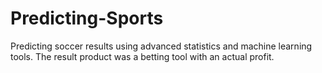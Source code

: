 # Predicting-Sports
Predicting soccer results using advanced statistics and machine learning tools. The result product was a betting tool with an actual profit.
